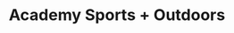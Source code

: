---
title: "Academy Sports + Outdoors"
url: /san-antonio/academy-sports-outdoors-interstate-35-south/
shop: sports
---